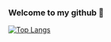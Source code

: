 ### Welcome to my github 🦖

[![Top Langs](https://github-readme-stats.vercel.app/api/top-langs/?username=vcslabs&theme=dark&show_icons=true&layout=compact)](https://github.com/vcslabs/github-readme-stats)

<!--
**vcslabs/vcslabs** is a ✨ _special_ ✨ repository because its `README.md` (this file) appears on your GitHub profile.

Here are some ideas to get you started:

- 🔭 I’m currently working on ...
- 🌱 I’m currently learning ...
- 👯 I’m looking to collaborate on ...
- 🤔 I’m looking for help with ...
- 💬 Ask me about ...
- 📫 How to reach me: ...
- 😄 Pronouns: ...
- ⚡ Fun fact: ...
-->

